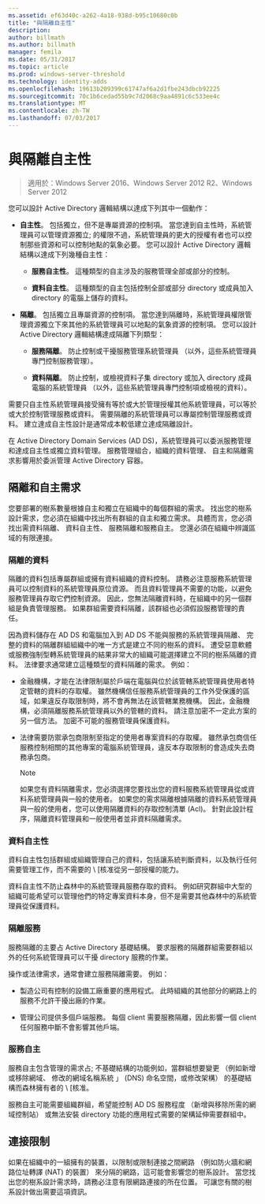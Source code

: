```yaml
---
ms.assetid: ef63d40c-a262-4a18-938d-b95c10680c0b
title: "與隔離自主性"
description: 
author: billmath
ms.author: billmath
manager: femila
ms.date: 05/31/2017
ms.topic: article
ms.prod: windows-server-threshold
ms.technology: identity-adds
ms.openlocfilehash: 19613b209399c61747af6a2d1fbe243dbcb92225
ms.sourcegitcommit: 70c1b6cedad55b9c7d2068c9aa4891c6c533ee4c
ms.translationtype: MT
ms.contentlocale: zh-TW
ms.lasthandoff: 07/03/2017
---
```

# <a name="autonomy-vs-isolation"></a>與隔離自主性

>適用於：Windows Server 2016、Windows Server 2012 R2、Windows Server 2012

您可以設計 Active Directory 邏輯結構以達成下列其中一個動作：  
  
-   **自主性**。 包括獨立，但不是專屬資源的控制項。 當您達到自主性時，系統管理員可以管理資源獨立; 的權限不過，系統管理員的更大的授權有者也可以控制那些資源和可以控制地點的氣象必要。 您可以設計 Active Directory 邏輯結構以達成下列幾種自主性：  
  
    -   **服務自主性**。 這種類型的自主涉及的服務管理全部或部分的控制。  
  
    -   **資料自主性**。 這種類型的自主包括控制全部或部分 directory 或成員加入 directory 的電腦上儲存的資料。  
  
-   **隔離**。 包括獨立且專屬資源的控制項。 當您達到隔離時，系統管理員權限管理資源獨立下來其他的系統管理員可以地點的氣象資源的控制項。 您可以設計 Active Directory 邏輯結構達成隔離下列類型：  
  
    -   **服務隔離**。 防止控制或干擾服務管理系統管理員 （以外，這些系統管理員專門控制服務管理）。  
  
    -   **資料隔離**。 防止控制，或檢視資料子集 directory 或加入 directory 成員電腦的系統管理員 （以外，這些系統管理員專門控制項或檢視的資料）。  
  
需要只自主性系統管理員接受擁有等於或大於管理授權其他系統管理員，可以等於或大於控制管理服務或資料。 需要隔離的系統管理員可以專屬控制管理服務或資料。 建立達成自主性設計是通常成本較低建立達成隔離設計。  
  
在 Active Directory Domain Services (AD DS)，系統管理員可以委派服務管理和達成自主性或獨立資料管理。 服務管理組合，組織的資料管理、 自主和隔離需求影響用於委派管理 Active Directory 容器。  
  
## <a name="isolation-and-autonomy-requirements"></a>隔離和自主需求  
您要部署的樹系數量根據自主和獨立在組織中的每個群組的需求。 找出您的樹系設計需求，您必須在組織中找出所有群組的自主和獨立需求。 具體而言，您必須找出需資料隔離、 資料自主性、 服務隔離和服務自主。 您還必須在組織中辨識區域的有限連接。  
  
### <a name="data-isolation"></a>隔離的資料  
隔離的資料包括專屬群組或擁有資料組織的資料控制。 請務必注意服務系統管理員可以控制資料的系統管理員原位資源。 而且資料管理員不需要的功能，以避免服務管理員存取它們控制資源。 因此，您無法隔離資料時，在組織中的另一個群組是負責管理服務。 如果群組需要資料隔離，該群組也必須假設服務管理的責任。  
  
因為資料儲存在 AD DS 和電腦加入到 AD DS 不能與服務的系統管理員隔離、 完整的資料的隔離群組組織中的唯一方式是建立不同的樹系的資料。 遭受惡意軟體或服務強制型轉系統管理員的結果非常大的組織可能選擇建立不同的樹系隔離的資料。 法律要求通常建立這種類型的資料隔離的需求。 例如：  
  
-   金融機構，才能在法律限制屬於戶端在電腦與位於該管轄系統管理員使用者特定管轄的資料的存取權。 雖然機構信任服務系統管理員的工作外受保護的區域，如果違反存取限制時，將不會再無法在該管轄業務機構。 因此，金融機構，必須隔離服務系統管理員以外的管轄的資料。 請注意加密不一定此方案的另一個方法。 加密不可能的服務管理員保護資料。  
  
-   法律需要防禦承包商限制至指定的使用者專案資料的存取權。 雖然承包商信任服務控制相關的其他專案的電腦系統管理員，違反本存取限制的會造成失去商務承包商。  
  
    > [!NOTE]  
    > 如果您有資料隔離需求，您必須選擇您要找出您的資料服務系統管理員從或資料系統管理員與一般的使用者。 如果您的需求隔離根據隔離的資料系統管理員與一般的使用者，您可以使用隔離資料的存取控制清單 (Acl)。 針對此設計程序，隔離資料管理員和一般使用者並非資料隔離需求。  
  
### <a name="data-autonomy"></a>資料自主性  
資料自主性包括群組或組織管理自己的資料，包括讓系統判斷資料，以及執行任何需要管理工作，而不需要的 \ [核准從另一部授權的能力。  
  
資料自主性不防止森林中的系統管理員服務存取的資料。 例如研究群組中大型的組織可能希望可以管理他們的特定專案資料本身，但不是需要其他森林中的系統管理員從保護資料。  
  
### <a name="service-isolation"></a>隔離服務  
服務隔離的主要占 Active Directory 基礎結構。 要求服務的隔離群組需要群組以外的任何系統管理員可以干擾 directory 服務的作業。  
  
操作或法律需求，通常會建立服務隔離需要。 例如：  
  
-   製造公司有控制的設備工廠重要的應用程式。 此時組織的其他部分的網路上的服務不允許干擾出廠的作業。  
  
-   管理公司提供多個戶端服務。 每個 client 需要服務隔離，因此影響一個 client 任何服務中斷不會影響其他戶端。  
  
### <a name="service-autonomy"></a>服務自主  
服務自主包含管理的需求占; 不基礎結構的功能例如，當群組想要變更 （例如新增或移除網域、 修改的網域名稱系統 」 (DNS) 命名空間，或修改架構） 的基礎結構而森林擁有者的 \ [核准。  
  
服務自主可能需要組織群組，希望能控制 AD DS 服務程度 （新增與移除所需的網域控制站） 或無法安裝 directory 功能的應用程式需要的架構延伸需要群組中。  
  
## <a name="limited-connectivity"></a>連接限制  
如果在組織中的一組擁有的裝置，以限制或限制連接之間網路 （例如防火牆和網路位址轉譯 (NAT) 的裝置） 來分隔的網路，這可能會影響您的樹系設計。 當您找出您的樹系設計需求時，請務必注意有限網路連接的所在位置。 可讓您有關的樹系設計做出需要這項資訊。  
  


